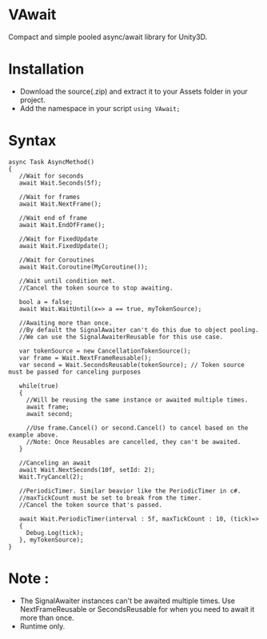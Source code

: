 # VAwait
 Compact and simple pooled async/await library for Unity3D.  
# Installation  
- Download the source(.zip) and extract it to your Assets folder in your project.
- Add the namespace in your script `using VAwait;`  
# Syntax  
```
async Task AsyncMethod()
{
   //Wait for seconds
   await Wait.Seconds(5f);
   
   //Wait for frames
   await Wait.NextFrame();

   //Wait end of frame
   await Wait.EndOfFrame();

   //Wait for FixedUpdate
   await Wait.FixedUpdate();
   
   //Wait for Coroutines
   await Wait.Coroutine(MyCoroutine());

   //Wait until condition met.
   //Cancel the token source to stop awaiting.

   bool a = false;
   await Wait.WaitUntil(x=> a == true, myTokenSource);

   //Awaiting more than once.
   //By default the SignalAwaiter can't do this due to object pooling.
   //We can use the SignalAwaiterReusable for this use case.
 
   var tokenSource = new CancellationTokenSource();
   var frame = Wait.NextFrameReusable();
   var second = Wait.SecondsReusable(tokenSource); // Token source must be passed for canceling purposes
 
   while(true)
   {
     //Will be reusing the same instance or awaited multiple times.
     await frame;
     await second;
 
     //Use frame.Cancel() or second.Cancel() to cancel based on the example above.
     //Note: Once Reusables are cancelled, they can't be awaited.
   }

   //Canceling an await
   await Wait.NextSeconds(10f, setId: 2);
   Wait.TryCancel(2);

   //PeriodicTimer. Similar beavior like the PeriodicTimer in c#.
   //maxTickCount must be set to break from the timer.
   //Cancel the token source that's passed.

   await Wait.PeriodicTimer(interval : 5f, maxTickCount : 10, (tick)=>
   {
     Debug.Log(tick);
   }, myTokenSource);
}
```
# Note :  
- The SignalAwaiter instances can't be awaited multiple times. Use NextFrameReusable or SecondsReusable for when you need to await it more than once.
- Runtime only.
